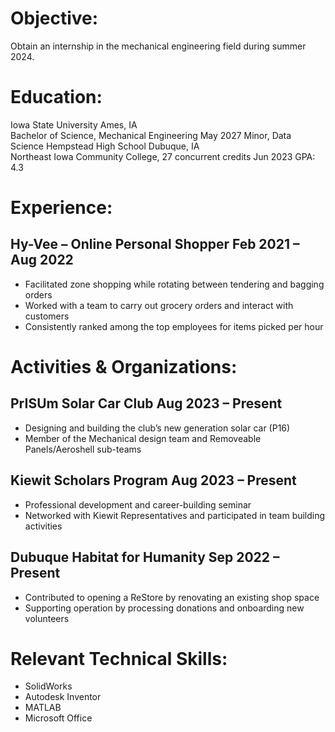 ###
# Objective:
Obtain an internship in the mechanical engineering field during summer 2024.

# Education:
Iowa State University                                                                                                          Ames, IA                                                                                        
Bachelor of Science, Mechanical Engineering                                                                  May 2027
Minor, Data Science
Hempstead High School                                                                                                Dubuque, IA                                                                                
Northeast Iowa Community College, 27 concurrent credits                                               Jun 2023
GPA: 4.3

# Experience: 
## Hy-Vee – Online Personal Shopper                                                                 Feb 2021 – Aug 2022
* Facilitated zone shopping while rotating between tendering and bagging orders
* Worked with a team to carry out grocery orders and interact with customers
* Consistently ranked among the top employees for items picked per hour

# Activities & Organizations:
## PrISUm Solar Car Club                                                                                      Aug 2023 – Present
* Designing and building the club’s new generation solar car (P16)
* Member of the Mechanical design team and Removeable Panels/Aeroshell sub-teams

## Kiewit Scholars Program                                                                                    Aug 2023 – Present
* Professional development and career-building seminar
* Networked with Kiewit Representatives and participated in team building activities

## Dubuque Habitat for Humanity                                                                           Sep 2022 – Present
* Contributed to opening a ReStore by renovating an existing shop space
* Supporting operation by processing donations and onboarding new volunteers

# Relevant Technical Skills:
* SolidWorks
* Autodesk Inventor
* MATLAB
* Microsoft Office

